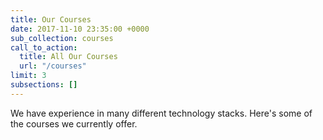 ```yaml
---
title: Our Courses
date: 2017-11-10 23:35:00 +0000
sub_collection: courses
call_to_action:
  title: All Our Courses
  url: "/courses"
limit: 3
subsections: []
---
```


We have experience in many different technology stacks. Here's some of the courses we currently offer.
